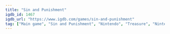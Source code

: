 ```yaml
---
title: "Sin and Punishment"
igdb_id: 1467
igdb_url: "https://www.igdb.com/games/sin-and-punishment"
tag: ["Main game", "Sin and Punishment", "Nintendo", "Treasure", "Nintendo R&D1", "Shooter", "Single player", "Multiplayer", "Split screen", "Third person", "Action"]
---
```

